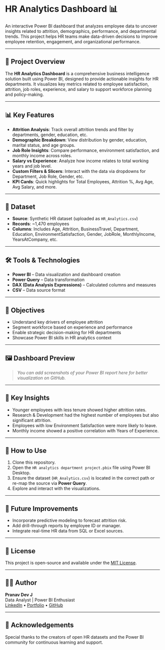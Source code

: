 # HR Analytics Dashboard 📊

An interactive Power BI dashboard that analyzes employee data to uncover insights related to attrition, demographics, performance, and departmental trends. This project helps HR teams make data-driven decisions to improve employee retention, engagement, and organizational performance.

---

## 📂 Project Overview

The **HR Analytics Dashboard** is a comprehensive business intelligence solution built using Power BI, designed to provide actionable insights for HR departments. It visualizes key metrics related to employee satisfaction, attrition, job roles, experience, and salary to support workforce planning and policy-making.

---

## 📊 Key Features

- **Attrition Analysis**: Track overall attrition trends and filter by departments, gender, education, etc.
- **Demographic Breakdown**: View distribution by gender, education, marital status, and age groups.
- **Job Role Insights**: Compare performance, environment satisfaction, and monthly income across roles.
- **Salary vs Experience**: Analyze how income relates to total working years and job level.
- **Custom Filters & Slicers**: Interact with the data via dropdowns for Department, Job Role, Gender, etc.
- **KPI Cards**: Quick highlights for Total Employees, Attrition %, Avg Age, Avg Salary, and more.

---

## 📁 Dataset

- **Source**: Synthetic HR dataset (uploaded as `HR_Analytics.csv`)
- **Records**: ~1,470 employees
- **Columns**: Includes Age, Attrition, BusinessTravel, Department, Education, EnvironmentSatisfaction, Gender, JobRole, MonthlyIncome, YearsAtCompany, etc.

---

## 🛠️ Tools & Technologies

- **Power BI** – Data visualization and dashboard creation  
- **Power Query** – Data transformation  
- **DAX (Data Analysis Expressions)** – Calculated columns and measures  
- **CSV** – Data source format

---

## 🎯 Objectives

- Understand key drivers of employee attrition
- Segment workforce based on experience and performance
- Enable strategic decision-making for HR departments
- Showcase Power BI skills in HR analytics context

---

## 🖼️ Dashboard Preview

> _You can add screenshots of your Power BI report here for better visualization on GitHub._


---

## 🧠 Key Insights

- Younger employees with less tenure showed higher attrition rates.
- Research & Development had the highest number of employees but also significant attrition.
- Employees with low Environment Satisfaction were more likely to leave.
- Monthly income showed a positive correlation with Years of Experience.

---

## 🚀 How to Use

1. Clone this repository.
2. Open the `HR analytics department project.pbix` file using Power BI Desktop.
3. Ensure the dataset (`HR_Analytics.csv`) is located in the correct path or re-map the source via **Power Query**.
4. Explore and interact with the visualizations.

---

## 📌 Future Improvements

- Incorporate predictive modeling to forecast attrition risk.
- Add drill-through reports by employee ID or manager.
- Integrate real-time HR data from SQL or Excel sources.

---

## 🧾 License

This project is open-source and available under the [MIT License](LICENSE).

---

## 👨‍💻 Author

**Pranav Dev J**  
Data Analyst | Power BI Enthusiast  
[LinkedIn](#) • [Portfolio](#) • [GitHub](https://github.com/yourusername)

---

## 🙌 Acknowledgements

Special thanks to the creators of open HR datasets and the Power BI community for continuous learning and support.
